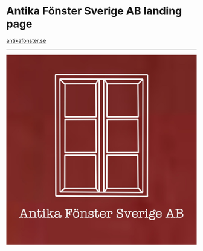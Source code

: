 # Antika Fönster Sverige AB landing page

[antikafonster.se](https://antikafonster.se/)

--- 
![logo](./assets/img/logo.jpg)
